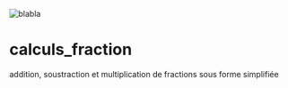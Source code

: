 ![blabla](https://user-images.githubusercontent.com/29018157/130927243-6b48716e-3160-4562-a060-73ea370c14f9.png)

# calculs_fraction
addition, soustraction et multiplication de fractions sous forme simplifiée
